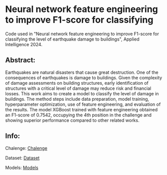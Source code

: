 # Neural network feature engineering to improve F1-score for classifying

Code used in "Neural network feature engineering to improve F1-score for classifying the level of earthquake damage to buildings", Applied Intelligence 2024.

## Abstract:
Earthquakes are natural disasters that cause great destruction. One of the consequences of earthquakes is damage to buildings. Given the complexity of damage assessments on building structures, early identification of structures with a critical level of damage may reduce risk and financial losses. This work aims to create a model to classify the level of damage in buildings. The method steps include data preparation, model training, hyperparameter optimization, use of feature engineering, and evaluation of the results. The model XGBoost trained with feature engineering obtained an F1-score of 0.7542, occupying the 4th position in the challenge and showing superior performance compared to other related works.

## Info:

Chalenge: [Chalenge](https://www.drivendata.org/competitions/57/nepal-earthquake/)

Dataset: [Dataset](https://www.drivendata.org/competitions/57/nepal-earthquake/)

Models: [Models](models/)
